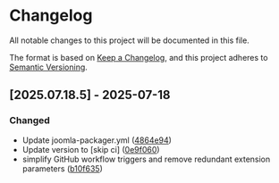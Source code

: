 # Changelog

All notable changes to this project will be documented in this file.

The format is based on [Keep a Changelog](https://keepachangelog.com/en/1.0.0/),
and this project adheres to [Semantic Versioning](https://semver.org/spec/v2.0.0.html).

## [2025.07.18.5] - 2025-07-18

### Changed

* Update joomla-packager.yml ([4864e94](https://github.com/N6REJ/mod_bearslivesearch/commit/4864e94))
* Update version to  [skip ci] ([0e9f060](https://github.com/N6REJ/mod_bearslivesearch/commit/0e9f060))
* simplify GitHub workflow triggers and remove redundant extension parameters ([b10f635](https://github.com/N6REJ/mod_bearslivesearch/commit/b10f635))

